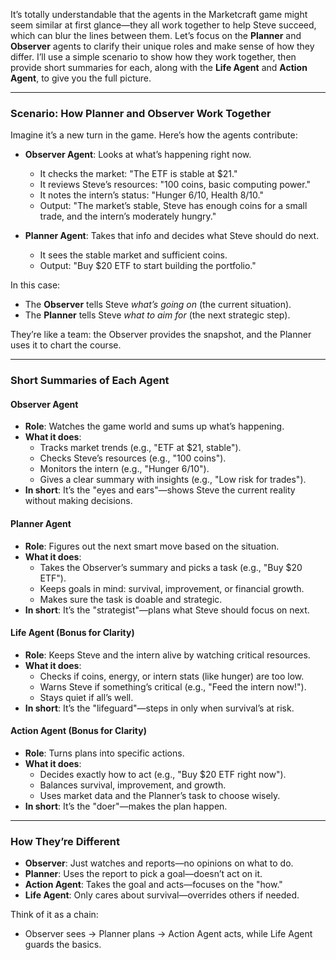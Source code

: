 It’s totally understandable that the agents in the Marketcraft game might seem similar at first glance—they all work together to help Steve succeed, which can blur the lines between them. Let’s focus on the **Planner** and **Observer** agents to clarify their unique roles and make sense of how they differ. I’ll use a simple scenario to show how they work together, then provide short summaries for each, along with the **Life Agent** and **Action Agent**, to give you the full picture.

---

### **Scenario: How Planner and Observer Work Together**
Imagine it’s a new turn in the game. Here’s how the agents contribute:

- **Observer Agent**: Looks at what’s happening right now.
  - It checks the market: "The ETF is stable at $21."
  - It reviews Steve’s resources: "100 coins, basic computing power."
  - It notes the intern’s status: "Hunger 6/10, Health 8/10."
  - Output: "The market’s stable, Steve has enough coins for a small trade, and the intern’s moderately hungry."

- **Planner Agent**: Takes that info and decides what Steve should do next.
  - It sees the stable market and sufficient coins.
  - Output: "Buy $20 ETF to start building the portfolio."

In this case:
- The **Observer** tells Steve *what’s going on* (the current situation).
- The **Planner** tells Steve *what to aim for* (the next strategic step).

They’re like a team: the Observer provides the snapshot, and the Planner uses it to chart the course.

---

### **Short Summaries of Each Agent**

#### **Observer Agent**
- **Role**: Watches the game world and sums up what’s happening.
- **What it does**:
  - Tracks market trends (e.g., "ETF at $21, stable").
  - Checks Steve’s resources (e.g., "100 coins").
  - Monitors the intern (e.g., "Hunger 6/10").
  - Gives a clear summary with insights (e.g., "Low risk for trades").
- **In short**: It’s the "eyes and ears"—shows Steve the current reality without making decisions.

#### **Planner Agent**
- **Role**: Figures out the next smart move based on the situation.
- **What it does**:
  - Takes the Observer’s summary and picks a task (e.g., "Buy $20 ETF").
  - Keeps goals in mind: survival, improvement, or financial growth.
  - Makes sure the task is doable and strategic.
- **In short**: It’s the "strategist"—plans what Steve should focus on next.

#### **Life Agent** (Bonus for Clarity)
- **Role**: Keeps Steve and the intern alive by watching critical resources.
- **What it does**:
  - Checks if coins, energy, or intern stats (like hunger) are too low.
  - Warns Steve if something’s critical (e.g., "Feed the intern now!").
  - Stays quiet if all’s well.
- **In short**: It’s the "lifeguard"—steps in only when survival’s at risk.

#### **Action Agent** (Bonus for Clarity)
- **Role**: Turns plans into specific actions.
- **What it does**:
  - Decides exactly how to act (e.g., "Buy $20 ETF right now").
  - Balances survival, improvement, and growth.
  - Uses market data and the Planner’s task to choose wisely.
- **In short**: It’s the "doer"—makes the plan happen.

---

### **How They’re Different**
- **Observer**: Just watches and reports—no opinions on what to do.
- **Planner**: Uses the report to pick a goal—doesn’t act on it.
- **Action Agent**: Takes the goal and acts—focuses on the "how."
- **Life Agent**: Only cares about survival—overrides others if needed.

Think of it as a chain:
- Observer sees → Planner plans → Action Agent acts, while Life Agent guards the basics.